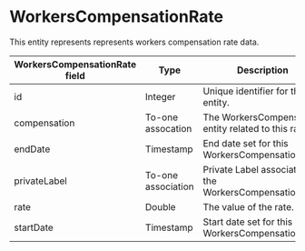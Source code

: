 # WorkersCompensationRate

This entity represents represents workers compensation rate data.

| **WorkersCompensationRate field** | **Type** | **Description** | **Not null** | **Read-only** |
| --- | --- | --- | --- | --- |
| id | Integer | Unique identifier for this entity. | X | X |
| compensation | To-one assocation | The WorkersCompensation entity related to this rate. | X | |
| endDate | Timestamp | End date set for this WorkersCompensationRate. | X | |
| privateLabel | To-one association | Private Label associated to the WorkersCompensationRate. | X | |
| rate | Double | The value of the rate. | X | |
| startDate | Timestamp | Start date set for this WorkersCompensationRate. | X | |
